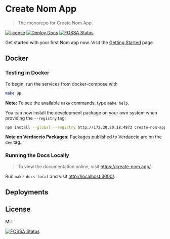 # Create Nom App

> The monorepo for Create Nom App.

[![license](https://badgen.net/badge/license/MIT/blue)](https://www.npmjs.com/package/create-nom-app)
[![Deploy Docs](https://github.com/MaximDevoir/create-nom-app/workflows/Deploy%20Docs/badge.svg)](https://github.com/MaximDevoir/create-nom-app)
[![FOSSA Status](https://app.fossa.io/api/projects/git%2Bgithub.com%2FMaximDevoir%2Fcreate-nom-app.svg?type=shield)](https://app.fossa.io/projects/git%2Bgithub.com%2FMaximDevoir%2Fcreate-nom-app?ref=badge_shield)

Get started with your first Nom app now. Visit the [Getting
Started](https://create-nom.app/) page.

## Docker

### Testing in Docker

To begin, run the services from docker-compose with

```bash
make up
```

**Note:** To see the available `make` commands, type `make help`.

You can now install the development package on your own system when providing
the `--registry` tag:

```bash
npm install --global --registry http://172.30.20.18:4873 create-nom-app@dev
```

**Note on Verdaccio Packages:** Packages published to Verdaccio are on the `dev`
tag.

### Running the Docs Locally

> To view the documentation online, visit
> <https://create-nom.app/>.

Run `make docs-local` and visit <http://localhost:3000/>.

## Deployments

## License

MIT

[![FOSSA Status](https://app.fossa.io/api/projects/git%2Bgithub.com%2FMaximDevoir%2Fcreate-nom-app.svg?type=large)](https://app.fossa.io/projects/git%2Bgithub.com%2FMaximDevoir%2Fcreate-nom-app?ref=badge_large)
